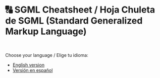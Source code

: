 # 🔠 SGML Cheatsheet / Hoja Chuleta de SGML (Standard Generalized Markup Language)
<br>

Choose your language / Elige tu idioma:
- [English version](README.en.md)
- [Versión en español](README.es.md)
